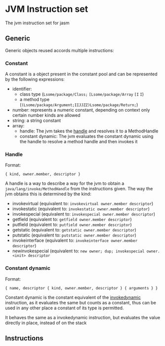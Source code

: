 # JVM Instruction set
The jvm instruction set for jasm 

## Generic
Generic objects reused accords multiple instructions:

### Constant
A constant is a object present in the constant pool and can be represented by the following expressions:
- identifier:
  - class type (`Lsome/package/Class;` `[Lsome/package/Array` `[I` `I`)
  - a method type (`(Lsome/package/Argument;IIJJZZ)Lsome/package/Return;`)
- number:
    represents a numeric constant, depending on context only certain number kinds are allowed
- string:
    a string constant
- array:
    - handle:
        The jvm takes the [handle](#handle-1) and resolves it to a MethodHandle
    - constant dynamic: The jvm evaluates the constant dynamic using the handle to resolve a method handle and then invokes it

### Handle
Format:
```
{ kind, owner.member, descriptor }
```      
A handle is a way to describe a way for the jvm to obtain a `java/lang/invoke/MethodHandle` from the instructions given.
The way the jvm obtains this is determined by the kind:
- invokevirtual (equivalent to: `invokevirtual owner.member descriptor`)
- invokestatic (equivalent to: `invokestatic owner.member descriptor`)
- invokespecial (equivalent to: `invokespecial owner.member descriptor`)
- getfield (equivalent to: `getfield owner.member descriptor`)
- putfield (equivalent to: `putfield owner.member descriptor`)
- getstatic (equivalent to: `getstatic owner.member descriptor`)
- putstatic (equivalent to: `putstatic owner.member descriptor`)
- invokeinterface (equivalent to: `invokeinterface owner.member descriptor`)
- newinvokespecial (equivalent to: `new owner; dup; invokespecial owner.<init> descriptor`

### Constant dynamic
Format:
```
{ name, descriptor { kind, owner.member, descriptor } { arguments } }
```
Constant dynamic is the constant equivalent of the [invokedynamic](#invokedynamic) instruction, as it evaluates the same
but counts as a constant, thus can be used in any other place a constant of its type is permitted.

It behaves the same as a invokedynamic instruction, but evaluates the value directly in place, instead of on the stack

## Instructions